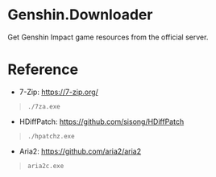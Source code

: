 # Genshin.Downloader
Get Genshin Impact game resources from the official server.

# Reference
- 7-Zip: <https://7-zip.org/>
> `./7za.exe`
- HDiffPatch: <https://github.com/sisong/HDiffPatch>
> `./hpatchz.exe`
- Aria2: <https://github.com/aria2/aria2>
> `aria2c.exe`
